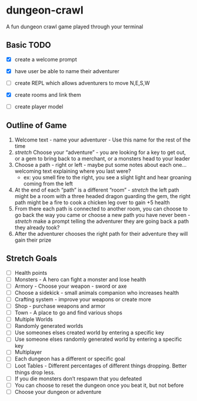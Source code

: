 # dungeon-crawl
A fun dungeon crawl game played through your terminal

## Basic TODO
- [X] create a welcome prompt
- [X] have user be able to name their adventurer
- [ ] create REPL which allows adventurers to move N,E,S,W
- [X] create rooms and link them
- [ ] create player model


## Outline of Game
1. Welcome text - name your adventurer - Use this name for the rest of the time
2. *stretch* Choose your “adventure” - you are looking for a key to get out, or a gem to bring back to a merchant, or a monsters head to your leader
3. Choose a path - right or left - maybe put some notes about each one… welcoming text explaining where you last were?
    - ex: you smell fire to the right, you see a slight light and hear groaning coming from the left
4. At the end of each “path” is a different “room” - *stretch* the left path might be a room with a three headed dragon guarding the gem, the right path might be a fire to cook a chicken leg over to gain +5 health
5. From there each path is connected to another room, you can choose to go back the way you came or choose a new path you have never been - *stretch* make a prompt telling the adventurer they are going back a path they already took? 
6. After the adventurer chooses the right path for their adventure they will gain their prize


## Stretch Goals
- [ ] Health points
- [ ] Monsters - A hero can fight a monster and lose health
- [ ] Armory - Choose your weapon - sword or axe
- [ ] Choose a sidekick - small animals companion who increases health
- [ ] Crafting system - improve your weapons or create more
- [ ] Shop - purchase weapons and armor
- [ ] Town - A place to go and find various shops
- [ ] Multiple Worlds
- [ ] Randomly generated worlds
- [ ] Use someones elses created world by entering a specific key
- [ ] Use someone elses randomly generated world by entering a specific key
- [ ] Multiplayer
- [ ] Each dungeon has a different or specific goal
- [ ] Loot Tables - Different percentages of different things dropping. Better things drop less.
- [ ] If you die monsters don’t respawn that you defeated
- [ ] You can choose to reset the dungeon once you beat it, but not before
- [ ] Choose your dungeon or adventure
